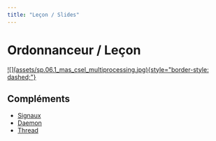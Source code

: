 ```yaml
---
title: "Leçon / Slides"
---
```


# Ordonnanceur / Leçon

<a markdown href="../assets/sp.06.1_mas_csel_multiprocessing.pdf" target="_blank">
![](assets/sp.06.1_mas_csel_multiprocessing.jpg){style="border-style: dashed;"}
</a>

## Compléments

- [Signaux](assets/signaux.pdf)
- [Daemon](assets/sp.06.3_mas_csel_daemon.tar)
- [Thread](assets/sp.06.4_mas_csel_threads.tar)
